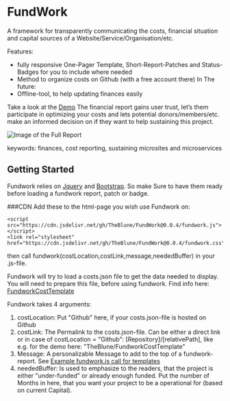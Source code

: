 # FundWork
 A framework for transparently communicating the costs, financial situation and capital sources of a Website/Service/Organisation/etc.

 Features:

 - fully responsive One-Pager Template, Short-Report-Patches and Status-Badges for you to include where needed
 - Method to organize costs on Github (with a free account there)
 In The future:
 - Offline-tool, to help updating finances easily

Take a look at the [Demo](https://theblune.github.io/FundWork/)
 The financial report gains user trust, let’s them participate in optimizing your costs and lets potential donors/members/etc. make an informed decision on if they want to help sustaining this project.

![Image of the Full Report]()

 keywords: finances, cost reporting, sustaining microsites and microservices

## Getting Started
Fundwork relies on [Jquery](https://jquery.com/) and [Bootstrap](https://getbootstrap.com/). So make Sure to have them ready before loading a fundwork report, patch or badge.

###CDN
Add these to the html-page you wish use Fundwork on:

    <script src="https://cdn.jsdelivr.net/gh/TheBlune/FundWork@0.0.4/fundwork.js"></script>
    <link rel="stylesheet" href="https://cdn.jsdelivr.net/gh/TheBlune/FundWork@0.0.4/fundwork.css">

then call fundwork(costLocation,costLink,message,neededBuffer) in your .js-file.

Fundwork will try to load a costs.json file to get the data needed to display. You will need to prepare this file, before using fundwork. Find info here:  [FundworkCostTemplate](https://github.com/TheBlune/FundworkCostTemplate)

Fundwork takes 4 arguments:

1. costLocation: Put "Github" here, if your costs.json-file is hosted on Github
2. costLink: The Permalink to the costs.json-file. Can be either a direct link or in case of costLocation = "Github":  [Repository]/[relativePath], like e.g. for the demo here: "TheBlune/FundworkCostTemplate"
3. Message: A personalizable Message to add to the top of a fundwork-report. See [Example fundwork.js call for templates](https://github.com/TheBlune/FundWork/blob/8c8cef6722daf90d903f8a8abe49ae581e295357/docs/script.js)
4. neededBuffer: Is used to emphasize to the readers, that the project is either "under-funded" or already enough funded. Put the number of Months in here, that you want your project to be a operational for (based on current Capital).
